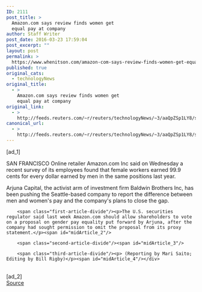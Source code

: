 ```yaml
---
ID: 2111
post_title: >
  Amazon.com says review finds women get
  equal pay at company
author: Staff Writer
post_date: 2016-03-23 17:59:04
post_excerpt: ""
layout: post
permalink: >
  https://www.whenitson.com/amazon-com-says-review-finds-women-get-equal-pay-at-company/
published: true
original_cats:
  - technologyNews
original_title:
  - >
    Amazon.com says review finds women get
    equal pay at company
original_link:
  - >
    http://feeds.reuters.com/~r/reuters/technologyNews/~3/aaQpZSp1LY8/story01.htm
canonical_url:
  - >
    http://feeds.reuters.com/~r/reuters/technologyNews/~3/aaQpZSp1LY8/story01.htm
---
```

 [ad_1]
<br><div id="articleText">
<span id="midArticle_start"/>

<span class="focusParagraph" readability="4"><p><span class="articleLocation">SAN FRANCISCO</span> Online retailer Amazon.com Inc said on Wednesday a recent survey of its employees found that female workers earned 99.9 cents for every dollar earned by men in the same positions last year.</p></span><span id="midArticle_0"/><p>Arjuna Capital, the activist arm of investment firm Baldwin Brothers Inc, has been pushing the Seattle-based company to report the difference between men and women's pay and the company's plans to close the gap.</p><span id="midArticle_1"/>
        
        <span class="first-article-divide"/><p>The U.S. securities regulator said last week Amazon.com should allow shareholders to vote on a proposal on gender pay equality put forward by Arjuna, after the company had sought permission to omit the proposal from its proxy statement.</p><span id="midArticle_2"/>
        
        <span class="second-article-divide"/><span id="midArticle_3"/>
        
        <span class="third-article-divide"/><p> (Reporting by Mari Saito; Editing by Bill Rigby)</p><span id="midArticle_4"/></div>
<br>[ad_2]
<br><a href="http://feeds.reuters.com/~r/reuters/technologyNews/~3/aaQpZSp1LY8/story01.htm">Source </a>